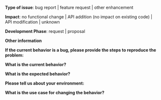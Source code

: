 <!-- THIS REPOSITORY'S ISSUES ARE RESERVED FOR FEATURE REQUESTS AND BUG REPORTS. -->
<!-- For support questions related to Rocket Chip, please use [Stack Overflow [rocket-chip]](https://stackoverflow.com/questions/tagged/rocket-chip). -->
<!-- For support questions related to Chisel, please use [Stack Overflow [chisel]](https://stackoverflow.com/questions/tagged/chisel). -->
<!-- Please select the item best describing the issue in each category and delete the other items. -->

<!-- choose all that apply -->
**Type of issue**: bug report | feature request | other enhancement

<!-- choose one -->
**Impact**: no functional change | API addition (no impact on existing code) | API modification | unknown

<!-- choose one -->
**Development Phase**: request | proposal

**Other information**
 <!-- include detailed explanation, stacktraces, related issues, suggestions how to fix, links for us to have context, eg. Stack Overflow, gitter, etc -->

**If the current behavior is a bug, please provide the steps to reproduce the problem:**

**What is the current behavior?**

**What is the expected behavior?**

**Please tell us about your environment:**
<!--    (examples)
    - version: `git commit hash`
    - OS: `Linux knight 4.4.0-92-generic #115-Ubuntu SMP Thu Aug 10 09:04:33 UTC 2017 x86_64 x86_64 x86_64 GNU/Linux`
-->
**What is the use case for changing the behavior?**
